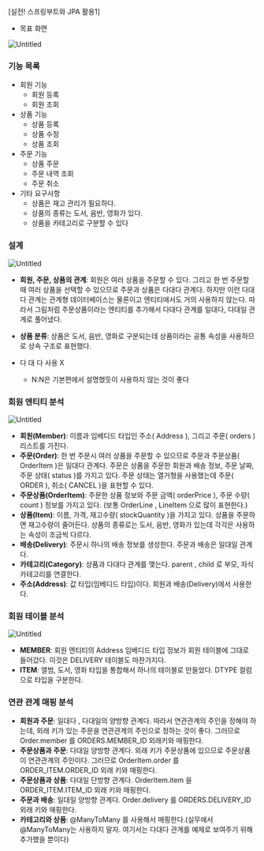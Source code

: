 [실전! 스프링부트와 JPA 활용1]

- 목표 화면

![Untitled](https://s3-us-west-2.amazonaws.com/secure.notion-static.com/0e651e82-a3e8-46f0-be47-f45b51b6366b/Untitled.png)

### 기능 목록

- 회원 기능
  - 회원 등록
  - 회원 조회
- 상품 기능
  - 상품 등록
  - 상품 수정
  - 상품 조회
- 주문 기능
  - 상품 주문
  - 주문 내역 조회
  - 주문 취소
- 기타 요구사항
  - 상품은 재고 관리가 필요하다.
  - 상품의 종류는 도서, 음반, 영화가 있다.
  - 상품을 카테고리로 구분할 수 있다

### 설계

![Untitled](https://s3-us-west-2.amazonaws.com/secure.notion-static.com/8ef5cfca-cb57-4d1a-871a-557c972c17bd/Untitled.png)

- **회원, 주문, 상품의 관계**: 회원은 여러 상품을 주문할 수 있다. 그리고 한 번 주문할 때 여러 상품을 선택할 수 있으므로 주문과 상품은 다대다 관계다. 하지만 이런 다대다 관계는 관계형 데이터베이스는 물론이고 엔티티에서도 거의 사용하지 않는다. 따라서 그림처럼 주문상품이라는 엔티티를 추가해서 다대다 관계를 일대다, 다대일 관계로 풀어냈다.
- **상품 분류**: 상품은 도서, 음반, 영화로 구분되는데 상품이라는 공통 속성을 사용하므로 상속 구조로 표현했다.

- 다 대 다 사용 X
  - N:N은 기본편에서 설명했듯이 사용하지 않는 것이 좋다

### 회원 엔티티 분석

![Untitled](https://s3-us-west-2.amazonaws.com/secure.notion-static.com/ce0c6f7d-5bac-4734-bc46-dd53c643fb51/Untitled.png)

- **회원(Member)**: 이름과 임베디드 타입인 주소( Address ), 그리고 주문( orders ) 리스트를 가진다.
- **주문(Order)**: 한 번 주문시 여러 상품을 주문할 수 있으므로 주문과 주문상품( OrderItem )은 일대다 관계다. 주문은 상품을 주문한 회원과 배송 정보, 주문 날짜, 주문 상태( status )를 가지고 있다. 주문
  상태는 열거형을 사용했는데 주문( ORDER ), 취소( CANCEL )을 표현할 수 있다.
- **주문상품(OrderItem)**: 주문한 상품 정보와 주문 금액( orderPrice ), 주문 수량( count ) 정보를 가지고 있다. (보통 OrderLine , LineItem 으로 많이 표현한다.)
- **상품(Item)**: 이름, 가격, 재고수량( stockQuantity )을 가지고 있다. 상품을 주문하면 재고수량이 줄어든다. 상품의 종류로는 도서, 음반, 영화가 있는데 각각은 사용하는 속성이 조금씩 다르다.
- **배송(Delivery)**: 주문시 하나의 배송 정보를 생성한다. 주문과 배송은 일대일 관계다.
- **카테고리(Category)**: 상품과 다대다 관계를 맺는다. parent , child 로 부모, 자식 카테고리를 연결한다.
- **주소(Address)**: 값 타입(임베디드 타입)이다. 회원과 배송(Delivery)에서 사용한다.

### 회원 테이블 분석

![Untitled](https://s3-us-west-2.amazonaws.com/secure.notion-static.com/408cb489-e51b-4924-a883-9c92ef68d4f8/Untitled.png)

- **MEMBER**: 회원 엔티티의 Address 임베디드 타입 정보가 회원 테이블에 그대로 들어갔다. 이것은 DELIVERY 테이블도 마찬가지다.
- **ITEM**: 앨범, 도서, 영화 타입을 통합해서 하나의 테이블로 만들었다. DTYPE 컬럼으로 타입을 구분한다.

### 연관 관계 매핑 분석

- **회원과 주문**: 일대다 , 다대일의 양방향 관계다. 따라서 연관관계의 주인을 정해야 하는데, 외래 키가 있는 주문을 연관관계의 주인으로 정하는 것이 좋다. 그러므로 Order.member 를 ORDERS.MEMBER_ID 외래키와 매핑한다.
- **주문상품과 주문**: 다대일 양방향 관계다. 외래 키가 주문상품에 있으므로 주문상품이 연관관계의 주인이다. 그러므로 OrderItem.order 를 ORDER_ITEM.ORDER_ID 외래 키와 매핑한다.
- **주문상품과 상품**: 다대일 단방향 관계다. OrderItem.item 을 ORDER_ITEM.ITEM_ID 외래 키와 매핑한다.
- **주문과 배송**: 일대일 양방향 관계다. Order.delivery 를 ORDERS.DELIVERY_ID 외래 키와 매핑한다.
- **카테고리와 상품**: @ManyToMany 를 사용해서 매핑한다.(실무에서 @ManyToMany는 사용하지 말자. 여기서는 다대다 관계를 예제로 보여주기 위해 추가했을 뿐이다)
